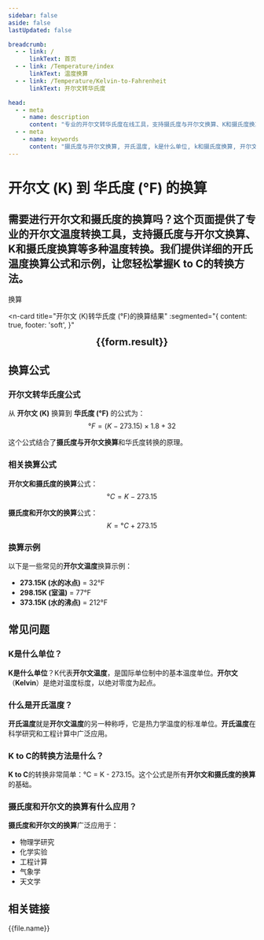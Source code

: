 ```yaml
---
sidebar: false
aside: false
lastUpdated: false

breadcrumb:
  - - link: /
      linkText: 首页
  - - link: /Temperature/index
      linkText: 温度换算
  - - link: /Temperature/Kelvin-to-Fahrenheit
      linkText: 开尔文转华氏度

head:
  - - meta
    - name: description
      content: "专业的开尔文转华氏度在线工具，支持摄氏度与开尔文换算、K和摄氏度换算等。提供详细的开尔文温度换算公式、开氏温度说明，是您进行K to C转换的最佳选择。"
  - - meta
    - name: keywords
      content: "摄氏度与开尔文换算, 开氏温度, k是什么单位, k和摄氏度换算, 开尔文温度, k to c, 摄氏度和开尔文的换算, 开尔文和摄氏度的换算, kelvin, 摄氏度"
---
```

# 开尔文 (K) 到 华氏度 (°F) 的换算

需要进行**开尔文和摄氏度的换算**吗？这个页面提供了专业的**开尔文温度**转换工具，支持**摄氏度与开尔文换算**、**K和摄氏度换算**等多种温度转换。我们提供详细的**开氏温度**换算公式和示例，让您轻松掌握**K to C**的转换方法。
---
<script setup>
import { onMounted, reactive, inject, ref } from 'vue'
import { NButton,NForm ,NFormItem,NInput,NInputNumber,NSelect,NCard,useMessage,NGrid ,NGi  } from 'naive-ui'
import { defineClientComponent } from 'vitepress'
import { Temperature } from '../files';
const seoKey = ['摄氏度与开尔文换算', '开氏温度', 'k是什么单位', 'k和摄氏度换算', '开尔文温度', 'k to c', '摄氏度和开尔文的换算', '开尔文和摄氏度的换算', 'kelvin', '摄氏度']
const convert = inject('convert')

const form = reactive({
  number: null,
  result: '',
})

const convertHandler = () => {
  if (form.number !== null && !isNaN(form.number)) {
    const convertedValue = (parseFloat(form.number) - 273.15) * 1.8 + 32
    form.result = `${form.number}K = ${convertedValue.toFixed(2)}°F`
  } else {
    form.result = '请输入有效的数值。'
  }
}
</script>

<n-form size="large" :model="form">
  <n-form-item label="开尔文 (K)">
    <n-input-number v-model:value="form.number" placeholder="输入开尔文" style="width: 100%" />
  </n-form-item>
  <n-form-item>
    <n-button type="info" @click="convertHandler" block>换算</n-button>
  </n-form-item>
</n-form>


<n-card
  title="开尔文 (K)转华氏度 (°F)的换算结果"
  :segmented="{
    content: true,
    footer: 'soft',
  }"
>
  <div  style="text-align:center;font-size:20px;">
    <strong>{{form.result}}</strong>
  </div>
  <template #footer>
    <div>
      <span v-for="item of seoKey">{{item}}，</span>
    </div>
  </template>
</n-card>

## 换算公式

### 开尔文转华氏度公式
从 **开尔文 (K)** 换算到 **华氏度 (°F)** 的公式为：
$$ °F = (K - 273.15) \times 1.8 + 32 $$

这个公式结合了**摄氏度与开尔文换算**和华氏度转换的原理。

### 相关换算公式
**开尔文和摄氏度的换算**公式：
$$ °C = K - 273.15 $$

**摄氏度和开尔文的换算**公式：
$$ K = °C + 273.15 $$

### 换算示例
以下是一些常见的**开尔文温度**换算示例：
- **273.15K (水的冰点)** = 32°F
- **298.15K (室温)** = 77°F
- **373.15K (水的沸点)** = 212°F

## 常见问题

### K是什么单位？
**K是什么单位**？K代表**开尔文温度**，是国际单位制中的基本温度单位。**开尔文**（**Kelvin**）是绝对温度标度，以绝对零度为起点。

### 什么是开氏温度？
**开氏温度**就是**开尔文温度**的另一种称呼，它是热力学温度的标准单位。**开氏温度**在科学研究和工程计算中广泛应用。

### K to C的转换方法是什么？
**K to C**的转换非常简单：°C = K - 273.15。这个公式是所有**开尔文和摄氏度的换算**的基础。

### 摄氏度和开尔文的换算有什么应用？
**摄氏度和开尔文的换算**广泛应用于：
- 物理学研究
- 化学实验
- 工程计算
- 气象学
- 天文学

## 相关链接
<n-grid x-gap="12" :cols="2">
  <n-gi v-for="(file, index) in Temperature" :key="index">
    <n-button
      text
      tag="a"
      :href="file.path"
      type="info"
    >
      {{file.name}}
    </n-button>
  </n-gi>
</n-grid>